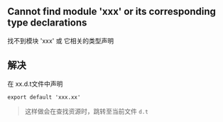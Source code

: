 <!--
 * @Descripttion: 
 * @Author: yunfei
 * @Date: 2023-01-17 20:06:17
-->
## Cannot find module 'xxx' or its corresponding type declarations

找不到模块 'xxx' 或 它相关的类型声明

## 解决

在 xx.d.t文件中声明 

```d.t
export default 'xxx.xx'
```

> 这样做会在查找资源时，跳转至当前文件 `d.t`
